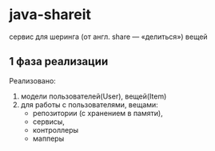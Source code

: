 # java-shareit
сервис для шеринга (от англ. share — «делиться») вещей

## 1 фаза реализации
Реализовано: 
1) модели пользователей(User), вещей(Item)
2) для работы с пользователями, вещами:
   - репозитории (с хранением в памяти), 
   - сервисы, 
   - контроллеры
   - мапперы
